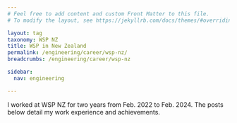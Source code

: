 ```yaml
---
# Feel free to add content and custom Front Matter to this file.
# To modify the layout, see https://jekyllrb.com/docs/themes/#overriding-theme-defaults

layout: tag
taxonomy: WSP NZ 
title: WSP in New Zealand
permalink: /engineering/career/wsp-nz/
breadcrumbs: /engineering/career/wsp-nz

sidebar:
  nav: engineering

---
```


I worked at WSP NZ for two years from Feb. 2022 to Feb. 2024.
The posts below detail my work experience and achievements.